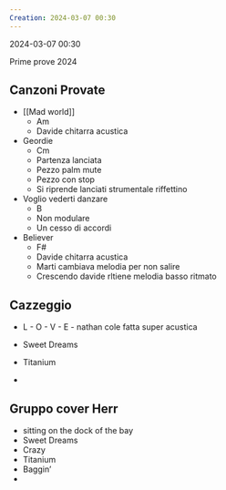 ```yaml
---
Creation: 2024-03-07 00:30
---
```

2024-03-07 00:30

Prime prove 2024

## Canzoni Provate

- [[Mad world]]
	- Am
	- Davide chitarra acustica
- Geordie
	- Cm
	- Partenza lanciata
	- Pezzo palm mute
	- Pezzo con stop
	- Si riprende lanciati strumentale riffettino
- Voglio vederti danzare
	- B
	- Non modulare
	- Un cesso di accordi
- Believer
	- F#
	- Davide chitarra acustica
	- Marti cambiava melodia per non salire
	- Crescendo davide rltiene melodia basso ritmato

## Cazzeggio

- L - O - V - E - nathan cole
	fatta super acustica

- Sweet Dreams
- Titanium
- 

## Gruppo cover Herr

- sitting on the dock of the bay
- Sweet Dreams
- Crazy
- Titanium
- Baggin’
- 


